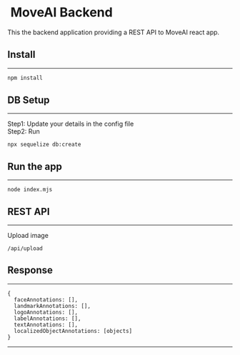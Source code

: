 #  MoveAI Backend

This the backend application providing a REST API to MoveAI react app.

## Install

<hr/>

```javascript
npm install
```

## DB Setup

<hr/>
Step1: Update your details in the config file <br/>
Step2: Run<br/>

```
npx sequelize db:create
```

## Run the app

<hr/>

```
node index.mjs
```

## REST API

<hr />
Upload image

```
/api/upload
```

## Response

<hr/>

```
{
  faceAnnotations: [],
  landmarkAnnotations: [],
  logoAnnotations: [],
  labelAnnotations: [],
  textAnnotations: [],
  localizedObjectAnnotations: [objects]
}
```

<hr/>

